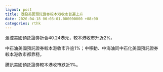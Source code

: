 ```yaml
---
layout: post
title: 港股美國預託證券較本港收市普遍上升
date: 2020-04-18 06:03:01.000000000 +08:00
categories: rthk
---
```


滙控美國預託證券折合40.24港元，較本港收市升近2%。

中石油美國預託證券較本港收市升逾1%；中移動、中海油同中石化美國預託證券較本港收市都靠穩。

騰訊美國預託證券較本港收市跌近1%。
